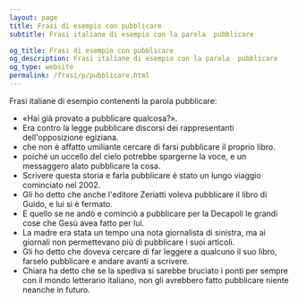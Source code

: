 ```yaml
---
layout: page
title: Frasi di esempio con pubblicare 
subtitle: Frasi italiane di esempio con la parola  pubblicare

og_title: Frasi di esempio con pubblicare 
og_description: Frasi italiane di esempio con la parola  pubblicare
og_type: website
permalink: /frasi/p/pubblicare.html
---
```


Frasi italiane di esempio contenenti la parola pubblicare:


- «Hai già provato a pubblicare qualcosa?».
- Era contro la legge pubblicare discorsi dei rappresentanti dell'opposizione egiziana.
- che non è affatto umiliante cercare di farsi pubblicare il proprio libro.
- poiché un uccello del cielo potrebbe spargerne la voce, e un messaggero alato pubblicare la cosa.
- Scrivere questa storia e farla pubblicare è stato un lungo viaggio cominciato nel 2002.
- Gli ho detto che anche l'editore Zeriatti voleva pubblicare il libro di Guido, e lui si è fermato.
- E quello se ne andò e cominciò a pubblicare per la Decapoli le grandi cose che Gesù avea fatto per lui.
- La madre era stata un tempo una nota giornalista di sinistra, ma ai giornali non permettevano più di pubblicare i suoi articoli.
- Gli ho detto che doveva cercare di far leggere a qualcuno il suo libro, farselo pubblicare e andare avanti a scrivere.
- Chiara ha detto che se la spediva si sarebbe bruciato i ponti per sempre con il mondo letterario italiano, non gli avrebbero fatto pubblicare niente neanche in futuro.
